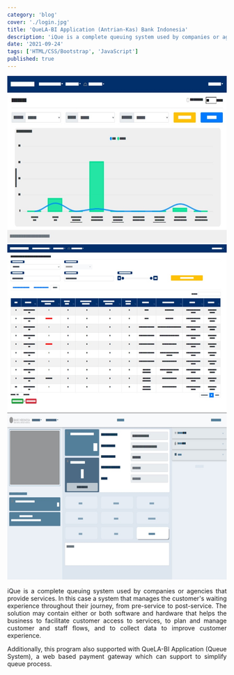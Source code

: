 ```yaml
---
category: 'blog'
cover: './login.jpg'
title: 'QueLA-BI Application (Antrian-Kas) Bank Indonesia'
description: 'iQue is a complete queuing system used by companies or agencies that provide services that manages the customers waiting experience throughout their journey, from pre-service to post-service.'
date: '2021-09-24'
tags: ['HTML/CSS/Bootstrap', 'JavaScript']
published: true
---
```


![dashboard](./dashboard.jpg)
![laporan](./laporan.jpg)
![counter](./counter.jpg)
<br>
<p align="justify">
iQue is a complete queuing system used by companies or agencies that provide services. In this case a system that manages the customer's waiting experience throughout their journey, from pre-service to post-service. The solution may contain either or both software and hardware that helps the business to facilitate customer access to services, to plan and manage customer and staff flows, and to collect data to improve customer experience.
</p>
<p align="justify">
Additionally, this program also supported with  QueLA-BI Application (Queue System),  a web based payment  gateway which can support to simplify queue process.
